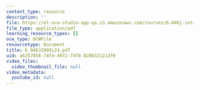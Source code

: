 ```yaml
---
content_type: resource
description: ''
file: https://ol-ocw-studio-app-qa.s3.amazonaws.com/courses/6-046j-introduction-to-algorithms-sma-5503-fall-2005/a625785874fe497274f88200321213f0_6_046J2005L24.pdf
file_type: application/pdf
learning_resource_types: []
ocw_type: OCWFile
resourcetype: Document
title: 6_046J2005L24.pdf
uid: a6257858-74fe-4972-74f8-8200321213f0
video_files:
  video_thumbnail_file: null
video_metadata:
  youtube_id: null
---
```


